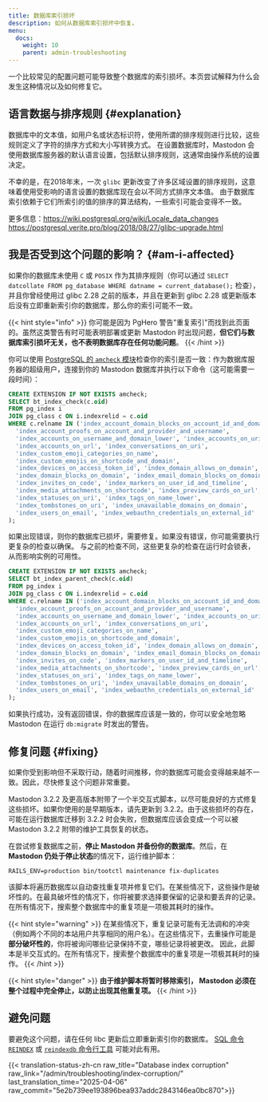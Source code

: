 ```yaml
---
title: 数据库索引损坏
description: 如何从数据库索引损坏中恢复。
menu:
  docs:
    weight: 10
    parent: admin-troubleshooting
---
```


一个比较常见的配置问题可能导致整个数据库的索引损坏。本页尝试解释为什么会发生这种情况以及如何修复它。

## 语言数据与排序规则 {#explanation}

数据库中的文本值，如用户名或状态标识符，使用所谓的排序规则进行比较，这些规则定义了字符的排序方式和大小写转换方式。
在设置数据库时，Mastodon 会使用数据库服务器的默认语言设置，包括默认排序规则，这通常由操作系统的设置决定。

不幸的是，在2018年末，一次 `glibc` 更新改变了许多区域设置的排序规则，这意味着使用受影响的语言设置的数据库现在会以不同方式排序文本值。
由于数据库索引依赖于它们所索引的值的排序的算法结构，一些索引可能会变得不一致。

更多信息：https://wiki.postgresql.org/wiki/Locale_data_changes https://postgresql.verite.pro/blog/2018/08/27/glibc-upgrade.html

## 我是否受到这个问题的影响？ {#am-i-affected}

如果你的数据库未使用 `C` 或 `POSIX` 作为其排序规则（你可以通过 `SELECT datcollate FROM pg_database WHERE datname = current_database();` 检查），
并且你曾经使用过 glibc 2.28 之前的版本，并且在更新到 glibc 2.28 或更新版本后没有立即重新索引你的数据库，那么你的索引可能不一致。

{{< hint style="info" >}}
你可能是因为 PgHero 警告"重复索引"而找到此页面的。虽然这类警告有时可能表明部署或更新 Mastodon 时出现问题，**但它们与数据库索引损坏无关，也不表明数据库存在任何功能问题**。
{{< /hint >}}

你可以使用 [PostgreSQL 的 `amcheck` 模块](https://www.postgresql.org/docs/10/amcheck.html)检查你的索引是否一致：作为数据库服务器的超级用户，连接到你的 Mastodon 数据库并执行以下命令（这可能需要一段时间）：

```SQL
CREATE EXTENSION IF NOT EXISTS amcheck;
SELECT bt_index_check(c.oid)
FROM pg_index i
JOIN pg_class c ON i.indexrelid = c.oid
WHERE c.relname IN ('index_account_domain_blocks_on_account_id_and_domain',
  'index_account_proofs_on_account_and_provider_and_username',
  'index_accounts_on_username_and_domain_lower', 'index_accounts_on_uri',
  'index_accounts_on_url', 'index_conversations_on_uri',
  'index_custom_emoji_categories_on_name',
  'index_custom_emojis_on_shortcode_and_domain',
  'index_devices_on_access_token_id', 'index_domain_allows_on_domain',
  'index_domain_blocks_on_domain', 'index_email_domain_blocks_on_domain',
  'index_invites_on_code', 'index_markers_on_user_id_and_timeline',
  'index_media_attachments_on_shortcode', 'index_preview_cards_on_url',
  'index_statuses_on_uri', 'index_tags_on_name_lower',
  'index_tombstones_on_uri', 'index_unavailable_domains_on_domain',
  'index_users_on_email', 'index_webauthn_credentials_on_external_id'
);
```

如果出现错误，则你的数据库已损坏，需要修复。如果没有错误，你可能需要执行更复杂的检查以确保。
与之前的检查不同，这些更复杂的检查在运行时会锁表，从而影响实例的可用性。

```SQL
CREATE EXTENSION IF NOT EXISTS amcheck;
SELECT bt_index_parent_check(c.oid)
FROM pg_index i
JOIN pg_class c ON i.indexrelid = c.oid
WHERE c.relname IN ('index_account_domain_blocks_on_account_id_and_domain',
  'index_account_proofs_on_account_and_provider_and_username',
  'index_accounts_on_username_and_domain_lower', 'index_accounts_on_uri',
  'index_accounts_on_url', 'index_conversations_on_uri',
  'index_custom_emoji_categories_on_name',
  'index_custom_emojis_on_shortcode_and_domain',
  'index_devices_on_access_token_id', 'index_domain_allows_on_domain',
  'index_domain_blocks_on_domain', 'index_email_domain_blocks_on_domain',
  'index_invites_on_code', 'index_markers_on_user_id_and_timeline',
  'index_media_attachments_on_shortcode', 'index_preview_cards_on_url',
  'index_statuses_on_uri', 'index_tags_on_name_lower',
  'index_tombstones_on_uri', 'index_unavailable_domains_on_domain',
  'index_users_on_email', 'index_webauthn_credentials_on_external_id'
);
```

如果执行成功，没有返回错误，你的数据库应该是一致的，你可以安全地忽略 Mastodon 在运行 `db:migrate` 时发出的警告。

## 修复问题 {#fixing}

如果你受到影响但不采取行动，随着时间推移，你的数据库可能会变得越来越不一致。因此，尽快修复这个问题非常重要。

Mastodon 3.2.2 及更高版本附带了一个半交互式脚本，以尽可能良好的方式修复这些损坏。如果你使用的是早期版本，请先更新到 3.2.2。由于这些损坏的存在，可能在运行数据库迁移到 3.2.2 时会失败，但数据库应该会变成一个可以被 Mastodon 3.2.2 附带的维护工具恢复的状态。

在尝试修复数据库之前，**停止 Mastodon 并备份你的数据库**。然后，在**Mastodon 仍处于停止状态**的情况下，运行维护脚本：

```
RAILS_ENV=production bin/tootctl maintenance fix-duplicates
```

该脚本将遍历数据库以自动查找重复项并修复它们。在某些情况下，这些操作是破坏性的。在最具破坏性的情况下，你将被要求选择要保留的记录和要丢弃的记录。在所有情况下，搜索整个数据库中的重复项是一项极其耗时的操作。

{{< hint style="warning" >}}
在某些情况下，重复记录可能有无法调和的冲突（例如两个不同的本站用户共享相同的用户名）。在这些情况下，去重操作可能是**部分破坏性的**，你将被询问哪些记录保持不变，哪些记录将被更改。
因此，此脚本是半交互式的。在所有情况下，搜索整个数据库中的重复项是一项极其耗时的操作。
{{< /hint >}}

{{< hint style="danger" >}}
**由于维护脚本将暂时移除索引， Mastodon 必须在整个过程中完全停止，以防止出现其他重复项。**
{{< /hint >}}

## 避免问题

要避免这个问题，请在任何 libc 更新后立即重新索引你的数据库。
[SQL 命令 `REINDEX`](https://www.postgresql.org/docs/current/sql-reindex.html)
或
[`reindexdb` 命令行工具](https://www.postgresql.org/docs/current/app-reindexdb.html)
可能对此有用。

{{< translation-status-zh-cn raw_title="Database index corruption" raw_link="/admin/troubleshooting/index-corruption/" last_translation_time="2025-04-06" raw_commit="5e2b739ee193896bea937addc2843146ea0bc870">}}
